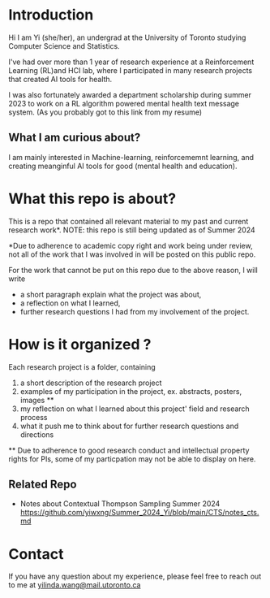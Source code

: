 # Introduction
Hi I am Yi (she/her), an undergrad at the University of Toronto studying Computer Science and Statistics.

I've had over more than 1 year of research experience at a Reinforcement Learning (RL)and HCI lab, where I participated in many research projects that created AI tools for health. 

I was also fortunately awarded a department scholarship during summer 2023 to work on a RL algorithm powered mental health text message system. (As you probably got to this link from my resume)



## What I am curious about?
I am mainly interested in Machine-learning, reinforcememnt learning, and creating meanginful AI tools for good (mental health and education).


# What this repo is about?
This is a repo that contained all relevant material to my past and current research work*. 
NOTE: this repo is still being updated as of Summer 2024

*Due to adherence to academic copy right and work being under review, not all of the work that I was involved in will be posted on this public repo. 

For the work that cannot be put on this repo due to the above reason, I will write 
- a short paragraph explain what the project was about, 
- a reflection on what I learned, 
- further research questions I had from my involvement of the project. 



# How is it organized ?
Each research project is a folder, containing 
1. a short description of the research project
2. examples of my participation in the project, ex. abstracts, posters, images  **
3. my reflection on what I learned about this project' field and research process
4. what it push me to think about for further research questions and directions

** Due to adherence to good research conduct and intellectual property rights for PIs, some of my particpation may not be able to display on here.  

## Related Repo 
- Notes about Contextual Thompson Sampling Summer 2024 https://github.com/yiwxng/Summer_2024_Yi/blob/main/CTS/notes_cts.md



# Contact
If you have any question about my experience, please feel free to reach out to me at yilinda.wang@mail.utoronto.ca
 
